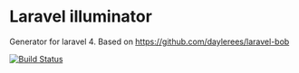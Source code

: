 # Laravel illuminator

Generator for laravel 4. Based on https://github.com/daylerees/laravel-bob

[![Build Status](https://travis-ci.org/firalabs/illuminator.png?branch=master)](https://travis-ci.org/firalabs/illuminator)
